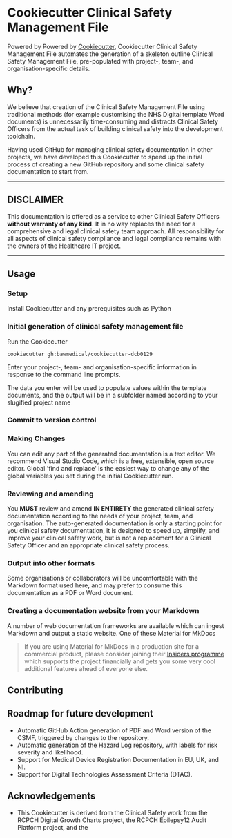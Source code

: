 # Cookiecutter Clinical Safety Management File 

Powered by Powered by [Cookiecutter](https://github.com/cookiecutter), Cookiecutter Clinical Safety Management File automates the generation of a skeleton outline Clinical Safety Management File, pre-populated with project-, team-, and organisation-specific details.

## Why?

We believe that creation of the Clinical Safety Management File using traditional methods (for example customising the NHS Digital template Word documents) is unnecessarily time-consuming and distracts Clinical Safety Officers from the actual task of building clinical safety into the development toolchain.

Having used GitHub for managing clinical safety documentation in other projects, we have developed this Cookiecutter to speed up the initial process of creating a new GitHub repository and some clinical safety documentation to start from.

-----
## DISCLAIMER

This documentation is offered as a service to other Clinical Safety Officers **without warranty of any kind**. It in no way replaces the need for a comprehensive and legal clinical safety team approach. All responsibility for all aspects of clinical safety compliance and legal compliance remains with the owners of the Healthcare IT project.

-----
## Usage

### Setup 
Install Cookiecutter and any prerequisites such as Python

### Initial generation of clinical safety management file

Run the Cookiecutter
```shell
cookiecutter gh:bawmedical/cookiecutter-dcb0129
```

Enter your project-, team- and organisation-specific information in response to the command line prompts.

The data you enter will be used to populate values within the template documents, and the output will be in a subfolder named according to your slugified project name

### Commit to version control

### Making Changes

You can edit any part of the generated documentation is a text editor. We recommend Visual Studio Code, which is a free, extensible, open source editor. Global 'find and replace' is the easiest way to change any of the global variables you set during the initial Cookiecutter run.

### Reviewing and amending

You **MUST** review and amend **IN ENTIRETY** the generated clinical safety documentation according to the needs of your project, team, and organisation. The auto-generated documentation is only a starting point for you clinical safety documentation, it is designed to speed up, simplify, and improve your clinical safety work, but is not a replacement for a Clinical Safety Officer and an appropriate clinical safety process.


### Output into other formats

Some organisations or collaborators will be uncomfortable with the Markdown format used here, and may prefer to consume this documentation as a PDF or Word document.

### Creating a documentation website from your Markdown

A number of web documentation frameworks are available which can ingest Markdown and output a static website. One of these Material for MkDocs

> If you are using Material for MkDocs in a production site for a commercial product, please consider joining their [Insiders programme](https://squidfunk.github.io/mkdocs-material/insiders/) which supports the project financially and gets you some very cool additional features ahead of everyone else.

## Contributing

## Roadmap for future development

* Automatic GitHub Action generation of PDF and Word version of the CSMF, triggered by changes to the repository.
* Automatic generation of the Hazard Log repository, with labels for risk severity and likelihood.
* Support for Medical Device Registration Documentation in EU, UK, and NI.
* Support for Digital Technologies Assessment Criteria (DTAC).


## Acknowledgements

* This Cookiecutter is derived from the Clinical Safety work from the RCPCH Digital Growth Charts project, the RCPCH Epilepsy12 Audit Platform project, and the 

